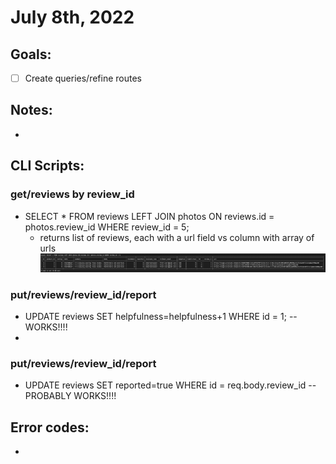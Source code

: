 # July 8th, 2022

## Goals:
- [ ] Create queries/refine routes

## Notes:
-

## CLI Scripts:
### get/reviews by review_id
- SELECT * FROM reviews LEFT JOIN photos ON reviews.id = photos.review_id WHERE review_id = 5;
  - returns list of reviews, each with a url field vs column with array of urls ![](Resources/query%20example.png)

### put/reviews/review_id/report
- UPDATE reviews SET helpfulness=helpfulness+1 WHERE id = 1; -- WORKS!!!!
-
### put/reviews/review_id/report
- UPDATE reviews SET reported=true WHERE id = req.body.review_id -- PROBABLY WORKS!!!!

## Error codes:
-


